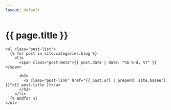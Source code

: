 ```yaml
---
layout: default
---
```


<div class="archive">

  <div class="masterhead">
    <div class="wrapper">
      <h1 class="page-heading">{{ page.title }}</h1>
    </div>
  </div>

  <div class="wrapper">

    <ul class="post-list">
      {% for post in site.categories.blog %}
        <li>
          <span class="post-meta">{{ post.date | date: "%b %-d, %Y" }}</span>

          <h2>
            <a class="post-link" href="{{ post.url | prepend: site.baseurl }}">{{ post.title }}</a>
          </h2>
        </li>
      {% endfor %}
    </ul>

  </div>
